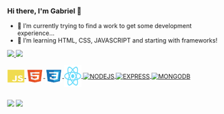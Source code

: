 ### Hi there, I'm Gabriel 👋

- 🔭 I’m currently trying to find a work to get some development experience...
- 🌱 I’m learning HTML, CSS, JAVASCRIPT and starting with frameworks!

<div>
  <a href="https://github.com/gabrielcfs1">
  <img height="150em" src="https://github-readme-stats.vercel.app/api?username=gabrielcfs1&show_icons=true&theme=dark&include_all_commits=true&count_private=true"/>
  <img height="150em" src="https://github-readme-stats.vercel.app/api/top-langs/?username=gabrielcfs1&layout=compact&langs_count=7&theme=dark"/>
</div>
<div style="display: inline_block"><br>
  <img align="center" alt="JS" height="30" width="40" src="https://raw.githubusercontent.com/devicons/devicon/master/icons/javascript/javascript-plain.svg">
  <img align="center" alt="HTML" height="30" width="40" src="https://raw.githubusercontent.com/devicons/devicon/master/icons/html5/html5-original.svg">
  <img align="center" alt="CSS" height="30" width="40" src="https://raw.githubusercontent.com/devicons/devicon/master/icons/css3/css3-original.svg">
  <img align="center" alt="REACT" height="50" width="40" src="https://raw.githubusercontent.com/devicons/devicon/master/icons/react/react-original.svg">
  <img align="center" alt="NODEJS" height="80" width="90" src="https://cdn.jsdelivr.net/gh/devicons/devicon/icons/nodejs/nodejs-original-wordmark.svg">
  <img align="center" alt="EXPRESS" height="70" width="60" src="https://cdn.jsdelivr.net/gh/devicons/devicon/icons/express/express-original-wordmark.svg">
  <img align="center" alt="MONGODB" height="60" width="50" src="https://cdn.jsdelivr.net/gh/devicons/devicon/icons/mongodb/mongodb-original-wordmark.svg">
  
  
<!--   <img align="center" alt="NODEJS" height="90" width="100" src="https://cdn.jsdelivr.net/gh/devicons/devicon/icons/nodejs/nodejs-original-wordmark.svg">
  <img align="center" alt="MYSQL" height="90" width="100" src="https://cdn.jsdelivr.net/gh/devicons/devicon/icons/mysql/mysql-original-wordmark.svg">
</div> -->

##

<div>
  <a href="https://www.linkedin.com/in/gabriel-c-2b701a198/" target="_blank"><img src="https://img.shields.io/badge/-LinkedIn-%230077B5?style=for-the-badge&logo=linkedin&logoColor=white" target="_blank"></a> 
  <a href = "mailto:colombogabriel00@gmail.com"><img src="https://img.shields.io/badge/-Gmail-%23333?style=for-the-badge&logo=gmail&logoColor=white" target="_blank"></a>
</div>

